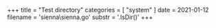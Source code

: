 +++
title = "Test directory"
categories = [ "system" ]
date = 2021-01-12
filename = 'sienna\sienna.go'
substr = '.IsDir()'
+++
